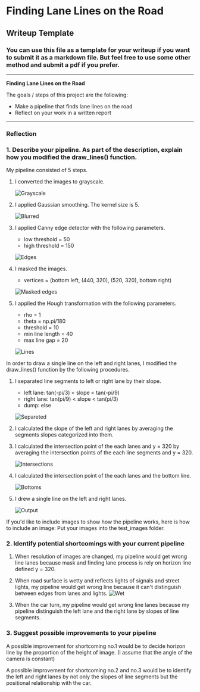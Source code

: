 # **Finding Lane Lines on the Road** 

## Writeup Template

### You can use this file as a template for your writeup if you want to submit it as a markdown file. But feel free to use some other method and submit a pdf if you prefer.

---

**Finding Lane Lines on the Road**

The goals / steps of this project are the following:
* Make a pipeline that finds lane lines on the road
* Reflect on your work in a written report


[//]: # (Image References)

[grayimg]: ./figures/grayimg.png "Grayscale"
[blurred]: ./figures/blurred.png "Blurred"
[edges]: ./figures/edges.png "Edges"
[masked_edges]: ./figures/masked_edges.png "Masked edges"
[lines]: ./figures/lines.png "Lines"
[separate]: ./figures/separate.png "Separeted"
[intersection]: ./figures/intersection.png "Intersections"
[bottom]: ./figures/bottom.png "Bottoms"
[output]: ./figures/output.png "Output"
[wet]: ./figures/wet.jpg "Wet"
---

### Reflection

### 1. Describe your pipeline. As part of the description, explain how you modified the draw_lines() function.

My pipeline consisted of 5 steps.

1) I converted the images to grayscale.

    ![][grayimg]

2) I applied Gaussian smoothing. The kernel size is 5.

    ![][blurred]

3) I applied Canny edge detector with the following parameters.
   - low threshold = 50
   - high threshold = 150

   ![][edges]

4) I masked the images.
   - vertices = (bottom left, (440, 320), (520, 320), bottom right)

   ![][masked_edges]

5) I applied the Hough transformation with the following parameters.
   - rho = 1
   - theta = np.pi/180
   - threshold = 10
   - min line length = 40
   - max line gap = 20

   ![][lines]

In order to draw a single line on the left and right lanes, I modified the draw_lines() function by the following procedures.

1) I separated line segments to left or right lane by their slope.
   - left lane: tan(-pi/3) < slope < tan(-pi/9)
   - right lane: tan(pi/9) < slope < tan(pi/3)
   - dump: else

   ![][separate]

2) I calculated the slope of the left and right lanes by averaging the segments slopes categorized into them.

3) I calculated the intersection point of the each lanes and y = 320 by averaging the intersection points of the each line segments and y = 320.

    ![][intersection]

4) I calculated the intersection point of the each lanes and the bottom line.

    ![][bottom]

5) I drew a single line on the left and right lanes.

    ![][output]

If you'd like to include images to show how the pipeline works, here is how to include an image: Put your images into the test_images folder.

### 2. Identify potential shortcomings with your current pipeline

1) When resolution of images are changed, my pipeline would get wrong line lanes because mask and finding lane process is rely on horizon line defined y = 320.

2) When road surface is wetty and reflects lights of signals and street lights, my pipeline would get wrong line because it can't distinguish between edges from lanes and lights.
    ![][wet]

3) When the car turn, my pipeline would get wrong line lanes because my pipeline distinguish the left lane and the right lane by slopes of line segments.

### 3. Suggest possible improvements to your pipeline

A possible improvement for shortcoming no.1 would be to decide horizon line by the proportion of the height of image. (I assume that the angle of the camera is constant)

A possible improvement for shortcoming no.2 and no.3 would be to identify the left and right lanes by not only the slopes of line segments but the positional relationship with the car. 